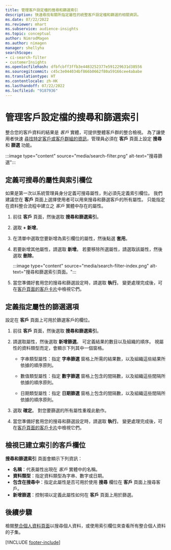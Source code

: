 ```yaml
---
title: 管理客戶設定檔的搜尋和篩選索引
description: 快速尋找有關所指定屬性的統整客戶設定檔和篩選的相關資訊。
ms.date: 07/22/2022
ms.reviewer: mhart
ms.subservice: audience-insights
ms.topic: conceptual
author: NimrodMagen
ms.author: nimagen
manager: shellyha
searchScope:
- ci-search-filter
- customerInsights
ms.openlocfilehash: dfbfcbff3ffb3e4483252377e591229631d38556
ms.sourcegitcommit: c45c3e044034bf866b0662f80a59166cee4ababe
ms.translationtype: HT
ms.contentlocale: zh-HK
ms.lasthandoff: 07/22/2022
ms.locfileid: "9187936"
---
```

# <a name="manage-the-search--filter-index-for-customer-profiles"></a>管理客戶設定檔的搜尋和篩選索引

整合您的客戶資料的結果是 *客戶* 實體，可提供整體客戶群的整合檢視。 為了讓使用者快速 [尋找特定客戶或客戶群組的資訊](customer-profiles.md)，管理員必須在 **客戶** 頁面上設定 **搜尋** 和 **篩選** 功能。

   :::image type="content" source="media/search-filter.png" alt-text="搜尋篩選":::

## <a name="define-searchable-attributes-and-indexed-fields"></a>定義可搜尋的屬性與索引欄位

如果是第一次以系統管理員身分定義可搜尋屬性，則必須先定義索引欄位。 我們建議您在 **客戶** 頁面上選擇使用者可以用來搜尋和篩選客戶的所有屬性。 只能指定在資料整合流程中建立之 *客戶* 實體中存在的屬性。

1. 前往 **客戶** 頁面，然後選取 **搜尋和篩選索引**。

1. 選取 **+ 新增**。

1. 在清單中選取您要新增為索引欄位的屬性，然後點選 **套用**。

1. 若要新增其他屬性，請選取 **新增**。 若要移除所選屬性，請選取該屬性，然後選取 **刪除**。

   :::image type="content" source="media/search-filter-index.png" alt-text="搜尋和篩選索引頁面。":::

1. 當您準備好套用您的搜尋和篩選設定時，請選取 **執行**。 變更處理完成後，可在[客戶頁面的客戶卡片](customer-profiles.md)中檢視它們。

## <a name="define-filtering-options-for-a-given-attribute"></a>定義指定屬性的篩選選項

設定在 **客戶** 頁面上可用於篩選客戶的欄位。

1. 前往 **客戶** 頁面，然後選取 **搜尋和篩選索引**。

1. 請選取屬性，然後選取 **新增篩選**。 可定義結果的數目以及組織的順序。 視屬性的資料類型而定，會顯示下列其中一個窗格。

   - 字串類型屬性：指定 **字串篩選** 窗格上所需的結果數，以及組織這些結果所依據的順序原則。

   - 數值類型屬性：指定 **數字篩選** 窗格上包含的間隔數，以及組織這些間隔所依據的順序原則。

   - 日期類型屬性：指定 **日期篩選** 窗格上包含的間隔數，以及組織這些間隔所依據的順序原則。

1. 選取 **確定**。 對您要篩選的所有屬性重複此動作。

1. 當您準備好套用您的搜尋和篩選設定時，請選取 **執行**。 變更處理完成後，可在[客戶頁面的客戶卡片](customer-profiles.md)中檢視它們。

## <a name="view-indexed-customer-fields"></a>檢視已建立索引的客戶欄位

**搜尋和篩選索引** 頁面會顯示下列資訊：

- **名稱**：代表屬性出現在 *客戶* 實體中的名稱。
- **資料類型**：指定資料類型為字串、數字或日期。
- **包含在搜尋中**：指定此屬性是否可用於使用 **搜尋** 欄位在 **客戶** 頁面上搜尋客戶。
- **新增篩選**：控制項以定義此屬性如何在 **客戶** 頁面上用於篩選。

## <a name="next-steps"></a>後續步驟

檢閱[整合個人資料頁面](customer-profiles.md)以搜尋個人資料，或使用索引欄位來查看所有整合個人資料的子集。

[!INCLUDE [footer-include](includes/footer-banner.md)]
